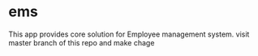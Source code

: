 # ems
This app provides core solution for Employee management system.
visit master branch of this repo and make chage 

